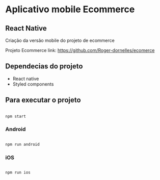 

#  Aplicativo mobile Ecommerce



## React Native 

Criação da versão mobile do projeto de ecommerce

 Projeto Ecommerce link:  https://github.com/Roger-dornelles/ecomerce

## Dependecias do projeto

- React native
- Styled components




## Para executar o projeto



```bash

npm start

```


### Android

```bash

npm run android

```

### iOS

```bash

npm run ios

```

